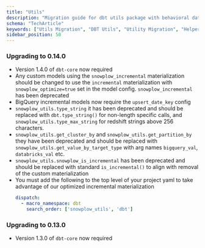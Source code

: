 ```yaml
---
title: "Utils"
description: "Migration guide for dbt utils package with behavioral data modeling utility improvements."
schema: "TechArticle"
keywords: ["Utils Migration", "DBT Utils", "Utility Migration", "Helper Migration", "DBT Utilities", "Support Migration"]
sidebar_position: 50
---
```


### Upgrading to 0.14.0

- Version 1.4.0 of `dbt-core` now required
- Any custom models using the `snowplow_incremental` materialization should be changed to use the `incremental` materialization with `snowplow_optimize=true` set in the model config. `snowplow_incremental` has been deprecated
- BigQuery incremental models now require the `upsert_date_key` config
- `snowplow_utils.type_string` it has been deprecated and should be replaced with `dbt.type_string()` for non-length specific calls, and `snowplow_utils.type_max_string` for redshift strings above 256 characters.
- `snowplow_utils.get_cluster_by` and `snowplow_utils.get_partition_by` they have been deprecated and should be replaced with `snowplow_utils.get_value_by_target_type` with arg names `bigquery_val`, `databricks_val` etc.
- `snowplow_utils.snowplow_is_incremental` has been deprecated and should be replaced with standard `is_incremental()` to align with removal of the custom materialization
- You must add the following to the top level of your project yaml to take advantage of our optimized incremental materialization
    ```yml title="dbt_project.yml"
    dispatch:
      - macro_namespace: dbt
        search_order: ['snowplow_utils', 'dbt']
    ```

### Upgrading to 0.13.0
- Version 1.3.0 of `dbt-core` now required

